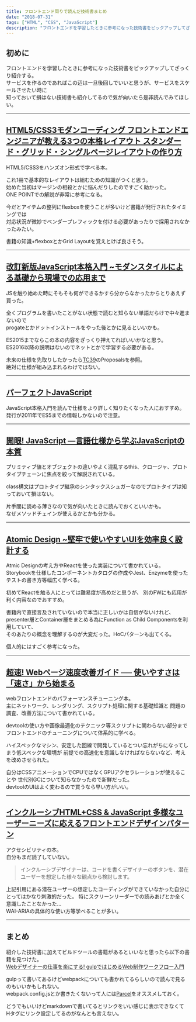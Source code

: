 ```yaml
---
title: フロントエンド周りで読んだ技術書まとめ
date: "2018-07-31"
tags: ["HTML", "CSS", "JavaScript"]
description: "フロントエンドを学習したときに参考になった技術書をピックアップしてざっくり紹介する。"
---
```


## 初めに

フロントエンドを学習したときに参考になった技術書をピックアップしてざっくり紹介する。  
サービスを作るのであればこの辺は一旦後回しでいいと思うが、サービスをスケールさせたい時に  
知っておいて損はない技術書も紹介してるので気が向いたら是非読んでみてほしい。

***

## [HTML5/CSS3モダンコーディング フロントエンドエンジニアが教える3つの本格レイアウト スタンダード・グリッド・シングルページレイアウトの作り方](https://www.amazon.co.jp/HTML5-CSS3%E3%83%A2%E3%83%80%E3%83%B3%E3%82%B3%E3%83%BC%E3%83%87%E3%82%A3%E3%83%B3%E3%82%B0-%E3%83%95%E3%83%AD%E3%83%B3%E3%83%88%E3%82%A8%E3%83%B3%E3%83%89%E3%82%A8%E3%83%B3%E3%82%B8%E3%83%8B%E3%82%A2%E3%81%8C%E6%95%99%E3%81%88%E3%82%8B3%E3%81%A4%E3%81%AE%E6%9C%AC%E6%A0%BC%E3%83%AC%E3%82%A4%E3%82%A2%E3%82%A6%E3%83%88-%E3%82%B9%E3%82%BF%E3%83%B3%E3%83%80%E3%83%BC%E3%83%89%E3%83%BB%E3%82%B0%E3%83%AA%E3%83%83%E3%83%89%E3%83%BB%E3%82%B7%E3%83%B3%E3%82%B0%E3%83%AB%E3%83%9A%E3%83%BC%E3%82%B8%E3%83%AC%E3%82%A4%E3%82%A2%E3%82%A6%E3%83%88%E3%81%AE%E4%BD%9C%E3%82%8A%E6%96%B9-%E5%90%89%E7%94%B0%E7%9C%9F%E9%BA%BB-ebook/dp/B0176GNY26)


HTML5/CSS3をハンズオン形式で学べる本。

これ1冊で基本的なレイアウトは組むための知識がつくと思う。  
始めた当初はマージンの相殺とかに悩んだりしたのですごく助かった。  
ONE POINTでの解説が非常に参考になる。

今だとアイテムの整列にflexboxを使うことが多いけど書籍が発行されたタイミングでは  
対応状況が微妙でベンダープレフィックを付ける必要があったりで採用されなかったみたい。  

書籍の知識+flexboxとかGrid Layoutを覚えとけば良さそう。

***

## [改訂新版JavaScript本格入門 ~モダンスタイルによる基礎から現場での応用まで](https://www.amazon.co.jp/%E6%94%B9%E8%A8%82%E6%96%B0%E7%89%88JavaScript%E6%9C%AC%E6%A0%BC%E5%85%A5%E9%96%80-%EF%BD%9E%E3%83%A2%E3%83%80%E3%83%B3%E3%82%B9%E3%82%BF%E3%82%A4%E3%83%AB%E3%81%AB%E3%82%88%E3%82%8B%E5%9F%BA%E7%A4%8E%E3%81%8B%E3%82%89%E7%8F%BE%E5%A0%B4%E3%81%A7%E3%81%AE%E5%BF%9C%E7%94%A8%E3%81%BE%E3%81%A7-%E5%B1%B1%E7%94%B0-%E7%A5%A5%E5%AF%9B-ebook/dp/B01LYO6C1N/ref=la_B004LR8730_1_1?s=books&ie=UTF8&qid=1533037295&sr=1-1)

JSを触り始めた時にそもそも何ができるかすら分からなかったからとりあえず買った。  

全くプログラムを書いたことがない状態で読むと知らない単語だらけで中々進まないので  
progateとかドットインストールをやった後とかに見るといいかも。  

ES2015までならこの本の内容をざっくり押えてればいいかなと思う。  
ES2016以降の説明はないのでネットとかで学習する必要がある。  

未来の仕様を先取りしたかったら[TC39](https://github.com/tc39/proposals "TC39")のProposalsを参照。  
絶対に仕様が組み込まれるわけではない。

***

## [パーフェクトJavaScript](https://www.amazon.co.jp/%E3%83%91%E3%83%BC%E3%83%95%E3%82%A7%E3%82%AF%E3%83%88JavaScript-PERFECT-4-%E4%BA%95%E4%B8%8A-%E8%AA%A0%E4%B8%80%E9%83%8E/dp/477414813X/ref=sr_1_cc_1?s=aps&ie=UTF8&qid=1533037501&sr=1-1-catcorr&keywords=%E3%83%91%E3%83%BC%E3%83%95%E3%82%A7%E3%82%AF%E3%83%88JavaScript)

JavaScript本格入門を読んで仕様をより詳しく知りたくなった人におすすめ。  
発行が2011年でES5までの情報しかないので注意。

***

## [開眼! JavaScript ―言語仕様から学ぶJavaScriptの本質](https://www.amazon.co.jp/%E9%96%8B%E7%9C%BC-JavaScript-%E2%80%95%E8%A8%80%E8%AA%9E%E4%BB%95%E6%A7%98%E3%81%8B%E3%82%89%E5%AD%A6%E3%81%B6JavaScript%E3%81%AE%E6%9C%AC%E8%B3%AA-Cody-Lindley/dp/487311621X/ref=pd_sbs_14_4?_encoding=UTF8&pd_rd_i=487311621X&pd_rd_r=2bbf403b-94b7-11e8-8125-f39d062bfc34&pd_rd_w=nmsTs&pd_rd_wg=GwoZO&pf_rd_i=desktop-dp-sims&pf_rd_m=AN1VRQENFRJN5&pf_rd_p=5805929820760247504&pf_rd_r=9NP2M1ARDQ0B6S398QWC&pf_rd_s=desktop-dp-sims&pf_rd_t=40701&psc=1&refRID=9NP2M1ARDQ0B6S398QWC)

プリミティブ値とオブジェクトの違いやよく混乱するthis、クロージャ、プロトタイプチェーンに焦点を絞って解説されている。

class構文はプロトタイプ継承のシンタックスシュガーなのでプロトタイプは知っておいて損はない。

片手間に読める薄さなので気が向いたときに読んでおくといいかも。  
なぜメソッドチェインが使えるかとかも分かる。

***

## [Atomic Design ~堅牢で使いやすいUIを効率良く設計する](https://www.amazon.co.jp/Atomic-Design-%E5%A0%85%E7%89%A2%E3%81%A7%E4%BD%BF%E3%81%84%E3%82%84%E3%81%99%E3%81%84UI%E3%82%92%E5%8A%B9%E7%8E%87%E8%89%AF%E3%81%8F%E8%A8%AD%E8%A8%88%E3%81%99%E3%82%8B-%E4%BA%94%E8%97%A4-%E4%BD%91%E5%85%B8/dp/477419705X)

Atmic Designの考え方やReactを使った実装について書かれている。  
Storybookを仕様したコンポーネントカタログの作成やJest、Enzymeを使ったテストの書き方等幅広く学べる。

初めてReactを触る人にとっては難易度が高めだと思うが、
別のFWにも応用が利く内容なのでおすすめ。

書籍内で直接言及されていないので本当に正しいかは自信がないけれど、  
presenter層とContainer層をまとめる為にFunction as Child Componentsを利用していて、  
そのあたりの概念を理解するのが大変だった。HoCパターンも出てくる。  

個人的にはすごく参考になった。

***

## [超速! Webページ速度改善ガイド ── 使いやすさは「速さ」から始まる](https://www.amazon.co.jp/Web%E3%83%9A%E3%83%BC%E3%82%B8%E9%80%9F%E5%BA%A6%E6%94%B9%E5%96%84%E3%82%AC%E3%82%A4%E3%83%89-%E4%BD%BF%E3%81%84%E3%82%84%E3%81%99%E3%81%95%E3%81%AF%E3%80%8C%E9%80%9F%E3%81%95%E3%80%8D%E3%81%8B%E3%82%89%E5%A7%8B%E3%81%BE%E3%82%8B-WEB-PRESS-plus/dp/477419400X/ref=sr_1_1?s=books&ie=UTF8&qid=1533037600&sr=1-1&keywords=%E8%B6%85%E9%80%9F%21+Web%E3%83%9A%E3%83%BC%E3%82%B8%E9%80%9F%E5%BA%A6%E6%94%B9%E5%96%84%E3%82%AC%E3%82%A4%E3%83%89+%E2%94%80%E2%94%80+%E4%BD%BF%E3%81%84%E3%82%84%E3%81%99%E3%81%95%E3%81%AF%E3%80%8C%E9%80%9F%E3%81%95%E3%80%8D%E3%81%8B%E3%82%89%E5%A7%8B%E3%81%BE%E3%82%8B)

webフロントエンドのパフォーマンスチューニング本。  
主にネットワーク、レンダリング、スクリプト処理に関する基礎知識と
問題の調査、改善方法について書かれている。

devtoolの使い方や画像最適化のテクニック等スクリプトに関わらない部分までフロントエンドのチューニングについて体系的に学べる。

ハイスペックなマシン、安定した回線で開発しているとつい忘れがちになってしまう低スペックな環境が
前提での高速化を意識しなければならないなど、考えを改めさせられた。

自分はCSSアニメーションでCPUではなくGPUアクセラレーションが使えることや
世代別GCについて知らなかったので新鮮だった。  
devtoolのUIはよく変わるので買うなら早い方がいい。

***

## [インクルーシブHTML+CSS & JavaScript 多様なユーザーニーズに応えるフロントエンドデザインパターン](https://www.amazon.co.jp/%E3%82%A4%E3%83%B3%E3%82%AF%E3%83%AB%E3%83%BC%E3%82%B7%E3%83%96HTML-JavaScript-%E5%A4%9A%E6%A7%98%E3%81%AA%E3%83%A6%E3%83%BC%E3%82%B6%E3%83%BC%E3%83%8B%E3%83%BC%E3%82%BA%E3%81%AB%E5%BF%9C%E3%81%88%E3%82%8B%E3%83%95%E3%83%AD%E3%83%B3%E3%83%88%E3%82%A8%E3%83%B3%E3%83%89%E3%83%87%E3%82%B6%E3%82%A4%E3%83%B3%E3%83%91%E3%82%BF%E3%83%BC%E3%83%B3-Heydon-Pickering/dp/4862463878/ref=pd_sim_14_3?_encoding=UTF8&pd_rd_i=4862463878&pd_rd_r=6533a717-94b7-11e8-9a0c-938d818ef9b1&pd_rd_w=Igu0O&pd_rd_wg=YHBIo&pf_rd_i=desktop-dp-sims&pf_rd_m=AN1VRQENFRJN5&pf_rd_p=7990452376513976631&pf_rd_r=5B3C29MSXD3M07K87KZZ&pf_rd_s=desktop-dp-sims&pf_rd_t=40701&psc=1&refRID=5B3C29MSXD3M07K87KZZ)

アクセシビリティの本。  
自分もまだ読了していない。

>インクルーシブデザイナーは、コードを書くデザイナーのボタンを、潜在ユーザーを想定した様々な観点から検討します。

上記引用にある潜在ユーザーの想定したコーディングができていなかった自分にとってはかなり刺激的だった。
特にスクリーンリーダーでの読みあげとか全く意識したことなかった…  
WAI-ARIAの具体的な使い方等学べることが多い。  

***

## まとめ

紹介した技術書に加えてビルドツールの書籍があるといいなと思ったら以下の書籍を見つけた。  
[Webデザイナーの仕事を楽にする! gulpではじめるWeb制作ワークフロー入門](https://www.amazon.co.jp/Web%E3%83%87%E3%82%B6%E3%82%A4%E3%83%8A%E3%83%BC%E3%81%AE%E4%BB%95%E4%BA%8B%E3%82%92%E6%A5%BD%E3%81%AB%E3%81%99%E3%82%8B-gulp%E3%81%A7%E3%81%AF%E3%81%98%E3%82%81%E3%82%8BWeb%E5%88%B6%E4%BD%9C%E3%83%AF%E3%83%BC%E3%82%AF%E3%83%95%E3%83%AD%E3%83%BC%E5%85%A5%E9%96%80-%E4%B8%AD%E6%9D%91-%E5%8B%87%E5%B8%8C/dp/4863542402)

gulpって書いてあるけどwebpackについても書かれてるらしいので読んで見るのもいいかもしれない。  
webpack.config.jsとか書きたくないって人には[Parcel](https://parceljs.org/)をオススメしておく。

どうでもいいけどmarkdownで書いてるとリンクをいい感じに表示できなくて  
Hタグにリンク設定してるのがなんとも言えない。